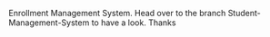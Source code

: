 Enrollment Management System. Head over to the branch Student-Management-System to have a look. Thanks
